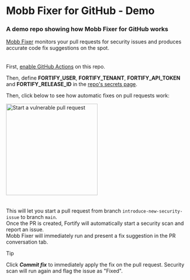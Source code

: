 # Mobb Fixer for GitHub - Demo
### A demo repo showing how Mobb Fixer for GitHub works

[Mobb Fixer](https://app.mobb.ai/github-fixer) monitors your pull requests for security issues and produces accurate code fix suggestions on the spot.
\
\
\
First, [enable GitHub Actions](/../../actions) on this repo.

Then, define **FORTIFY_USER**, **FORTIFY_TENANT**, **FORTIFY_API_TOKEN** and **FORTIFY_RELEASE_ID** in the [repo's secrets page](/../../settings/secrets/actions).

Then, click below to see how automatic fixes on pull requests work:

[<img width="250" alt="Start a vulnerable pull request" src="https://app.mobb.ai/gh-action/pull-request-button.svg" />](/../../pull/new/introduce-new-security-issue)
\
\
\
This will let you start a pull request from branch `introduce-new-security-issue` to branch `main`.
\
Once the PR is created, Fortify will automatically start a security scan and report an issue.
\
Mobb Fixer will immediately run and present a fix suggestion in the PR conversation tab.

> [!TIP]
> Click ***Commit fix*** to immediately apply the fix on the pull request. Security scan will run again and flag the issue as "Fixed".
